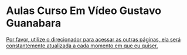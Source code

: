 # Aulas Curso Em Vídeo Gustavo Guanabara
[Por favor, utilize o direcionador para acessar as outras páginas, ela será constantemente atualizada a cada momento em que eu quiser.](https://blackghoust9.github.io/aulas-curso-em-video-gus-guanabara/direcionador%20-%20Copia.html)